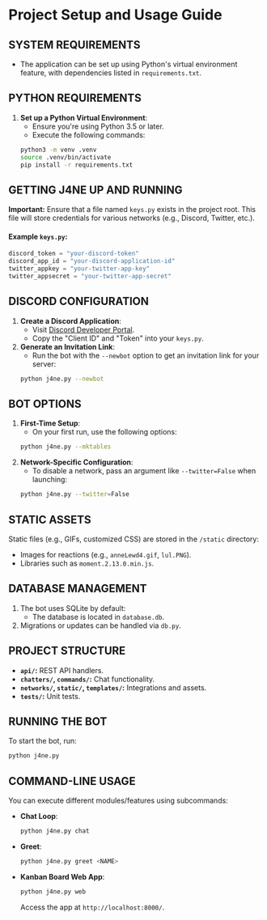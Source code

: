 # Project Setup and Usage Guide

## SYSTEM REQUIREMENTS
- The application can be set up using Python's virtual environment feature, with dependencies listed in `requirements.txt`.

## PYTHON REQUIREMENTS
1. **Set up a Python Virtual Environment**:
   - Ensure you're using Python 3.5 or later.
   - Execute the following commands:
   ```bash
   python3 -m venv .venv
   source .venv/bin/activate
   pip install -r requirements.txt
   ```

## GETTING J4NE UP AND RUNNING
**Important:** Ensure that a file named `keys.py` exists in the project root. This file will store credentials for various networks (e.g., Discord, Twitter, etc.).

#### Example `keys.py`:
```python
discord_token = "your-discord-token"
discord_app_id = "your-discord-application-id"
twitter_appkey = "your-twitter-app-key"
twitter_appsecret = "your-twitter-app-secret"
```

## DISCORD CONFIGURATION
1. **Create a Discord Application**:
   - Visit [Discord Developer Portal](https://discord.com/developers/applications).
   - Copy the "Client ID" and "Token" into your `keys.py`.
2. **Generate an Invitation Link**:
   - Run the bot with the `--newbot` option to get an invitation link for your server:
   ```bash
   python j4ne.py --newbot
   ```

## BOT OPTIONS
1. **First-Time Setup**:
   - On your first run, use the following options:
   ```bash
   python j4ne.py --mktables
   ```
2. **Network-Specific Configuration**:
   - To disable a network, pass an argument like `--twitter=False` when launching:
   ```bash
   python j4ne.py --twitter=False
   ```

## STATIC ASSETS
Static files (e.g., GIFs, customized CSS) are stored in the `/static` directory:
- Images for reactions (e.g., `anneLewd4.gif`, `lul.PNG`).
- Libraries such as `moment.2.13.0.min.js`.

## DATABASE MANAGEMENT
1. The bot uses SQLite by default:
   - The database is located in `database.db`.
2. Migrations or updates can be handled via `db.py`.

## PROJECT STRUCTURE
- **`api/`:** REST API handlers.
- **`chatters/`, `commands/`:** Chat functionality.
- **`networks/`, `static/`, `templates/`:** Integrations and assets.
- **`tests/`:** Unit tests.

## RUNNING THE BOT
To start the bot, run:
```bash
python j4ne.py
```

## COMMAND-LINE USAGE
You can execute different modules/features using subcommands:
- **Chat Loop**:
  ```bash
  python j4ne.py chat
  ```
- **Greet**:
  ```bash
  python j4ne.py greet <NAME>
  ```
- **Kanban Board Web App**:
  ```bash
  python j4ne.py web
  ```
  Access the app at `http://localhost:8000/`.
